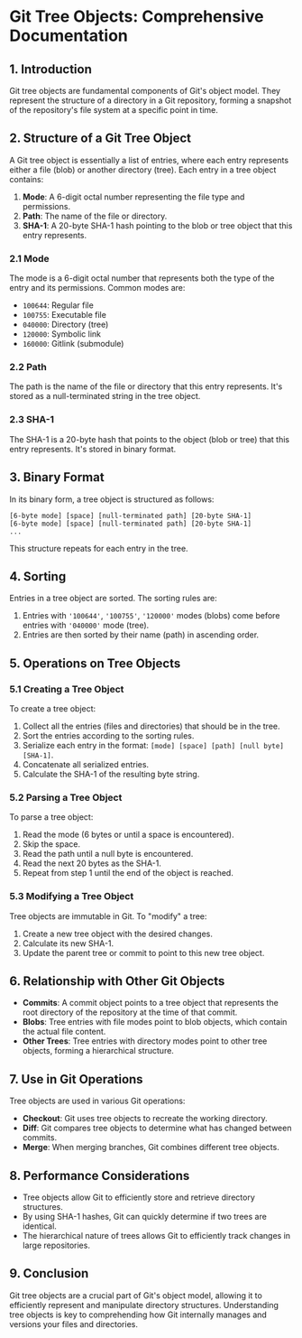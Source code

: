# Git Tree Objects: Comprehensive Documentation

## 1. Introduction

Git tree objects are fundamental components of Git's object model. They represent the structure of a directory in a Git repository, forming a snapshot of the repository's file system at a specific point in time.

## 2. Structure of a Git Tree Object

A Git tree object is essentially a list of entries, where each entry represents either a file (blob) or another directory (tree). Each entry in a tree object contains:

1. **Mode**: A 6-digit octal number representing the file type and permissions.
2. **Path**: The name of the file or directory.
3. **SHA-1**: A 20-byte SHA-1 hash pointing to the blob or tree object that this entry represents.

### 2.1 Mode

The mode is a 6-digit octal number that represents both the type of the entry and its permissions. Common modes are:

- `100644`: Regular file
- `100755`: Executable file
- `040000`: Directory (tree)
- `120000`: Symbolic link
- `160000`: Gitlink (submodule)

### 2.2 Path

The path is the name of the file or directory that this entry represents. It's stored as a null-terminated string in the tree object.

### 2.3 SHA-1

The SHA-1 is a 20-byte hash that points to the object (blob or tree) that this entry represents. It's stored in binary format.

## 3. Binary Format

In its binary form, a tree object is structured as follows:

```
[6-byte mode] [space] [null-terminated path] [20-byte SHA-1]
[6-byte mode] [space] [null-terminated path] [20-byte SHA-1]
...
```

This structure repeats for each entry in the tree.

## 4. Sorting

Entries in a tree object are sorted. The sorting rules are:

1. Entries with `'100644'`, `'100755'`, `'120000'` modes (blobs) come before entries with `'040000'` mode (tree).
2. Entries are then sorted by their name (path) in ascending order.

## 5. Operations on Tree Objects

### 5.1 Creating a Tree Object

To create a tree object:

1. Collect all the entries (files and directories) that should be in the tree.
2. Sort the entries according to the sorting rules.
3. Serialize each entry in the format: `[mode] [space] [path] [null byte] [SHA-1]`.
4. Concatenate all serialized entries.
5. Calculate the SHA-1 of the resulting byte string.

### 5.2 Parsing a Tree Object

To parse a tree object:

1. Read the mode (6 bytes or until a space is encountered).
2. Skip the space.
3. Read the path until a null byte is encountered.
4. Read the next 20 bytes as the SHA-1.
5. Repeat from step 1 until the end of the object is reached.

### 5.3 Modifying a Tree Object

Tree objects are immutable in Git. To "modify" a tree:

1. Create a new tree object with the desired changes.
2. Calculate its new SHA-1.
3. Update the parent tree or commit to point to this new tree object.

## 6. Relationship with Other Git Objects

- **Commits**: A commit object points to a tree object that represents the root directory of the repository at the time of that commit.
- **Blobs**: Tree entries with file modes point to blob objects, which contain the actual file content.
- **Other Trees**: Tree entries with directory modes point to other tree objects, forming a hierarchical structure.

## 7. Use in Git Operations

Tree objects are used in various Git operations:

- **Checkout**: Git uses tree objects to recreate the working directory.
- **Diff**: Git compares tree objects to determine what has changed between commits.
- **Merge**: When merging branches, Git combines different tree objects.

## 8. Performance Considerations

- Tree objects allow Git to efficiently store and retrieve directory structures.
- By using SHA-1 hashes, Git can quickly determine if two trees are identical.
- The hierarchical nature of trees allows Git to efficiently track changes in large repositories.

## 9. Conclusion

Git tree objects are a crucial part of Git's object model, allowing it to efficiently represent and manipulate directory structures. Understanding tree objects is key to comprehending how Git internally manages and versions your files and directories.